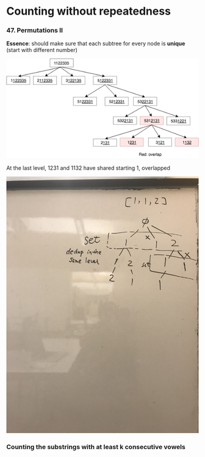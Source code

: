 # Counting without repeatedness

### 47. Permutations II

**Essence**: should make sure that each subtree for every node is **unique** \(start with different number\)

![recursion tree for permutation generation](../.gitbook/assets/permutation2.png)

At the last level, 1231 and 1132 have shared starting 1, overlapped

![](../.gitbook/assets/permuatation2.jpeg)

### Counting the substrings with at least k consecutive vowels

